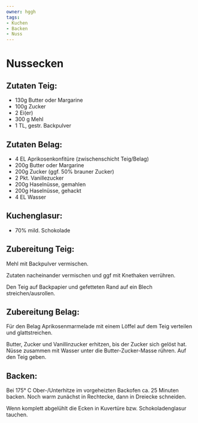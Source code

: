 ```yaml
---
owner: hggh
tags:
- Kuchen
- Backen
- Nuss
---
```


Nussecken
=====================

Zutaten Teig:
-------------
 * 130g Butter oder Margarine
 * 100g 	Zucker
 * 2 	Ei(er)
 * 300 g 	Mehl
 * 1 TL, gestr. 	Backpulver

Zutaten Belag:
----------------
 * 4 EL Aprikosenkonfitüre (zwischenschicht Teig/Belag)
 * 200g Butter oder Margarine
 * 200g Zucker (ggf. 50% brauner Zucker)
 * 2 Pkt. 	Vanillezucker
 * 200g 	Haselnüsse, gemahlen
 * 200g 	Haselnüsse, gehackt
 * 4 EL 	Wasser

Kuchenglasur:
----------------
* 70% mild. Schokolade

Zubereitung Teig:
------------

Mehl mit Backpulver vermischen.

Zutaten nacheinander vermischen und ggf mit Knethaken verrühren.

Den Teig auf Backpapier und gefetteten Rand auf ein Blech streichen/ausrollen.


Zubereitung Belag:
----------------

Für den Belag Aprikosenmarmelade mit einem Löffel auf dem Teig verteilen und glattstreichen.

Butter, Zucker und Vanillinzucker erhitzen, bis der Zucker sich gelöst hat.
Nüsse zusammen mit Wasser unter die Butter-Zucker-Masse rühren. Auf den Teig geben.


Backen:
---------------
Bei 175° C Ober-/Unterhitze im vorgeheizten Backofen ca. 25 Minuten backen.
Noch warm zunächst in Rechtecke, dann in Dreiecke schneiden.

Wenn komplett abgelühlt die Ecken in Kuvertüre bzw. Schokoladenglasur tauchen.
